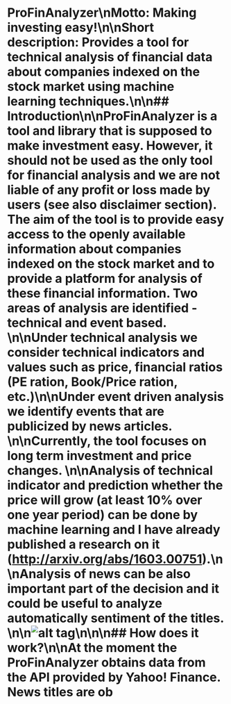 # ProFinAnalyzer\n**Motto:** Making investing easy!\n\n**Short description:** Provides a tool for technical analysis of financial data about companies indexed on the stock market using machine learning techniques.\n\n## Introduction\n\nProFinAnalyzer is a tool and library that is supposed to make investment easy. However, it should not be used as the only tool for financial analysis and we are not liable of any profit or loss made by users (see also disclaimer section). The aim of the tool is to provide easy access to the openly available information about companies indexed on the stock market and to provide a platform for analysis of these financial information. Two areas of analysis are identified - **technical** and **event** based. \n\nUnder technical analysis we consider technical indicators and values such as price, financial ratios (PE ration, Book/Price ration, etc.)\n\nUnder event driven analysis we identify events that are publicized by news articles. \n\nCurrently, the tool focuses on long term investment and price changes. \n\nAnalysis of technical indicator and prediction whether the price will grow (at least 10% over one year period) can be done by machine learning and I have already published a research on it (http://arxiv.org/abs/1603.00751).\n\nAnalysis of news can be also important part of the decision and it could be useful to analyze automatically sentiment of the titles.  \n\n![alt tag](https://github.com/MakerSuite/ProFinAnalyzer/blob/master/img/Screen1.png)\n\n\n## How does it work?\n\nAt the moment the ProFinAnalyzer obtains data from the API provided by Yahoo! Finance. News titles are ob